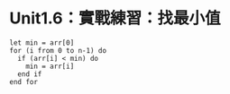 # Unit1.6：實戰練習：找最小值

```
let min = arr[0]
for (i from 0 to n-1) do
  if (arr[i] < min) do
    min = arr[i]
  end if
end for
```
